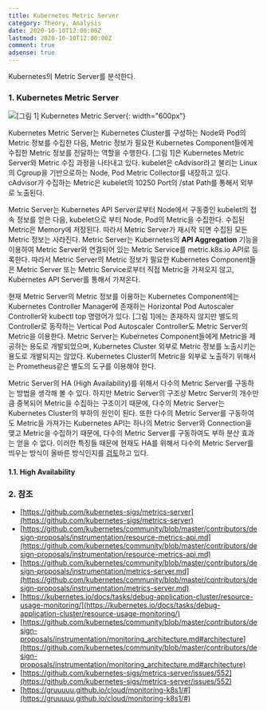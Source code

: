 ```yaml
---
title: Kubernetes Metric Server
category: Theory, Analysis
date: 2020-10-10T12:00:00Z
lastmod: 2020-10-10T12:00:00Z
comment: true
adsense: true
---
```


Kubernetes의 Metric Server를 분석한다.

### 1. Kubernetes Metric Server

![[그림 1] Kubernetes Metric Server]({{site.baseurl}}/images/theory_analysis/Kubernetes_Metric_Server/Kubernetes_Metric_Server.PNG){: width="600px"}

Kubernetes Metric Server는 Kubernetes Cluster를 구성하는 Node와 Pod의 Metric 정보를 수집한 다음, Metric 정보가 필요한 Kubernetes Component들에게 수집한 Metric 정보를 전달하는 역할을 수행한다. [그림 1]은 Kubernetes Metric Server와 Metric 수집 과정을 나타내고 있다. kubelet은 cAdvisor라고 불리는 Linux의 Cgroup을 기반으로하는 Node, Pod Metric Collector를 내장하고 있다. cAdvisor가 수집하는 Metric은 kubelet의 10250 Port의 /stat Path를 통해서 외부로 노출된다. 

Metric Server는 Kubernetes API Server로부터 Node에서 구동중인 kubelet의 접속 정보를 얻은 다음, kubelet으로 부터 Node, Pod의 Metric을 수집한다. 수집된 Metric은 Memory에 저장된다. 따라서 Metric Server가 재시작 되면 수집된 모든 Metric 정보는 사라진다. Metric Server는 Kubernetes의 **API Aggregation** 기능을 이용하여 Metric Server와 연결되어 있는 Metric Service를 metric.k8s.io API로 등록한다. 따라서 Metric Server의 Metric 정보가 필요한 Kubernetes Component들은 Metric Server 또는 Metric Service로부터 직접 Metric을 가져오지 않고, Kubernetes API Server를 통해서 가져온다.

현재 Metric Server의 Metric 정보를 이용하는 Kubernetes Component에는 Kubernetes Controller Manager에 존재하는 Horizontal Pod Autoscaler Controller와 kubectl top 명령어가 있다. [그림 1]에는 존재하지 않지만 별도의 Controller로 동작하는 Vertical Pod Autoscaler Controller도 Metric Server의 Metric을 이용한다. Metric Server는 Kubernetes Component들에게 Metric을 제공하는 용도로 개발되었으며, Kubernetes Cluster 외부로 Metric 정보를 노출시키는 용도로 개발되지는 않았다. Kubernetes Cluster의 Metric을 외부로 노출하기 위해서는 Prometheus같은 별도의 도구를 이용해야 한다.

Metric Server의 HA (High Availability)를 위해서 다수의 Metric Server를 구동하는 방법을 생각해 볼 수 있다. 하지만 Metric Server의 구조상 Metrc Server의 개수만큼 중복되어 Metric을 수집하는 구조이기 때문에, 다수의 Metric Server는 Kubernetes Cluster의 부하의 원인이 된다. 또한 다수의 Metric Server를 구동하여도 Metric을 가져가는 Kubernetes API는 하나의 Metric Server와 Connection을 맺고 Metric을 수집하기 때문에, 다수의 Metric Server를 구동하여도 부하 분산 효과는 얻을 수 없다. 이러한 특징들 때문에 현재도 HA를 위해서 다수의 Metric Server를 띄우는 방식이 올바른 방식인지를 [검토](https://github.com/kubernetes-sigs/metrics-server/issues/552)하고 있다.

#### 1.1. High Availability

### 2. 참조

* [https://github.com/kubernetes-sigs/metrics-server](https://github.com/kubernetes-sigs/metrics-server)
* [https://github.com/kubernetes/community/blob/master/contributors/design-proposals/instrumentation/resource-metrics-api.md](https://github.com/kubernetes/community/blob/master/contributors/design-proposals/instrumentation/resource-metrics-api.md)
* [https://github.com/kubernetes/community/blob/master/contributors/design-proposals/instrumentation/metrics-server.md](https://github.com/kubernetes/community/blob/master/contributors/design-proposals/instrumentation/metrics-server.md)
* [https://kubernetes.io/docs/tasks/debug-application-cluster/resource-usage-monitoring/](https://kubernetes.io/docs/tasks/debug-application-cluster/resource-usage-monitoring/)
* [https://github.com/kubernetes/community/blob/master/contributors/design-proposals/instrumentation/monitoring_architecture.md#architecture](https://github.com/kubernetes/community/blob/master/contributors/design-proposals/instrumentation/monitoring_architecture.md#architecture)
* [https://github.com/kubernetes-sigs/metrics-server/issues/552](https://github.com/kubernetes-sigs/metrics-server/issues/552)
* [https://gruuuuu.github.io/cloud/monitoring-k8s1/#](https://gruuuuu.github.io/cloud/monitoring-k8s1/#)
